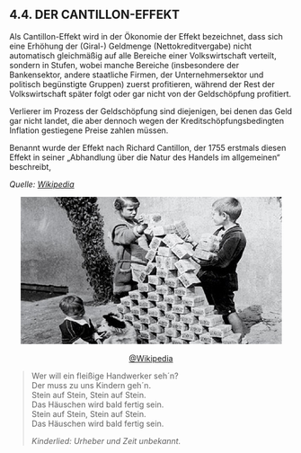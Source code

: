## 4.4. DER CANTILLON-EFFEKT

Als Cantillon-Effekt wird in der Ökonomie der Effekt bezeichnet, dass sich eine Erhöhung der (Giral-) Geldmenge (Nettokreditvergabe) nicht automatisch gleichmäßig auf alle Bereiche einer Volkswirtschaft verteilt, sondern in Stufen, wobei manche Bereiche (insbesondere der Bankensektor, andere staatliche Firmen, der Unternehmersektor und politisch begünstigte Gruppen) zuerst profitieren, während der Rest der Volkswirtschaft später folgt oder gar nicht von der Geldschöpfung profitiert.

Verlierer im Prozess der Geldschöpfung sind diejenigen, bei denen das Geld gar nicht landet, die aber dennoch wegen der Kreditschöpfungsbedingten Inflation gestiegene Preise zahlen müssen.

Benannt wurde der Effekt nach Richard Cantillon, der 1755 erstmals diesen Effekt in seiner „Abhandlung über die Natur des Handels im allgemeinen“ beschreibt, 

*Quelle: [Wikipedia](https://de.wikipedia.org/wiki/Cantillon-Effekt)*


<center>

![Kinderspiel](assets/stein-auf-stein.jpg)

[@Wikipedia](https://commons.wikipedia.org/wiki/File:Hyperinflation_in_Germany_1923.jpg)

</center>

> Wer will ein fleißige Handwerker seh´n?<br>
> Der muss zu uns Kindern geh´n.<br>
> Stein auf Stein, Stein auf Stein.<br>
> Das Häuschen wird bald fertig sein.<br>
> Stein auf Stein, Stein auf Stein.<br>
> Das Häuschen wird bald fertig sein.<br>
> 
> *Kinderlied: Urheber und Zeit unbekannt.*
